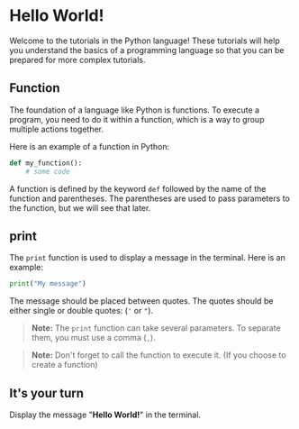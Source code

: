 # Hello World!

Welcome to the tutorials in the Python language! These tutorials will help you understand the basics of a programming language so that you can be prepared for more complex tutorials.

## Function

The foundation of a language like Python is functions. To execute a program, you need to do it within a function, which is a way to group multiple actions together.

Here is an example of a function in Python:

```python
def my_function():
    # some code
```

A function is defined by the keyword `def` followed by the name of the function and parentheses. The parentheses are used to pass parameters to the function, but we will see that later.

## print

The `print` function is used to display a message in the terminal. Here is an example:

```python
print("My message")
```

The message should be placed between quotes. The quotes should be either single or double quotes: (`'` or `"`).

> **Note:** The `print` function can take several parameters. To separate them, you must use a comma (`,`).

> **Note:** Don't forget to call the function to execute it. (If you choose to create a function)

## It's your turn

Display the message "**Hello World!**" in the terminal.
